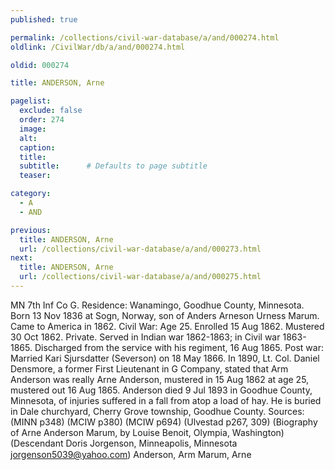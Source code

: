 ```yaml
---
published: true

permalink: /collections/civil-war-database/a/and/000274.html
oldlink: /CivilWar/db/a/and/000274.html

oldid: 000274

title: ANDERSON, Arne

pagelist:
  exclude: false
  order: 274
  image: 
  alt:
  caption:
  title:
  subtitle:      # Defaults to page subtitle
  teaser:

category: 
  - A 
  - AND

previous:
  title: ANDERSON, Arne
  url: /collections/civil-war-database/a/and/000273.html  
next:
  title: ANDERSON, Arne
  url: /collections/civil-war-database/a/and/000275.html   
---
```

MN 7th Inf Co G. Residence: Wanamingo, Goodhue County, Minnesota. Born 13 Nov 1836 at Sogn, Norway, son of Anders Arneson Urness Marum. Came to America in 1862. Civil War: Age 25. Enrolled 15 Aug 1862. Mustered 30 Oct 1862. Private. Served in Indian war 1862-1863; in Civil war 1863-1865. Discharged from the service with his regiment, 16 Aug 1865. Post war: Married Kari Sjursdatter (Severson) on 18 May 1866. In 1890, Lt. Col. Daniel Densmore, a former First Lieutenant in G Company, stated that Arm Anderson was really Arne Anderson, mustered in 15 Aug 1862 at age 25, mustered out 16 Aug 1865. Anderson died 9 Jul 1893 in Goodhue County, Minnesota, of injuries suffered in a fall from atop a load of hay. He is buried in Dale churchyard, Cherry Grove township, Goodhue County. Sources: (MINN p348) (MCIW p380) (MCIW p694) (Ulvestad p267, 309) (Biography of Arne Anderson Marum, by Louise Benoit, Olympia, Washington) (Descendant Doris Jorgenson, Minneapolis, Minnesota [jorgenson5039@yahoo.com](mailto:jorgenson5039@yahoo.com)) &#147;Anderson, Arm&#148; &#147;Marum, Arne&#148;